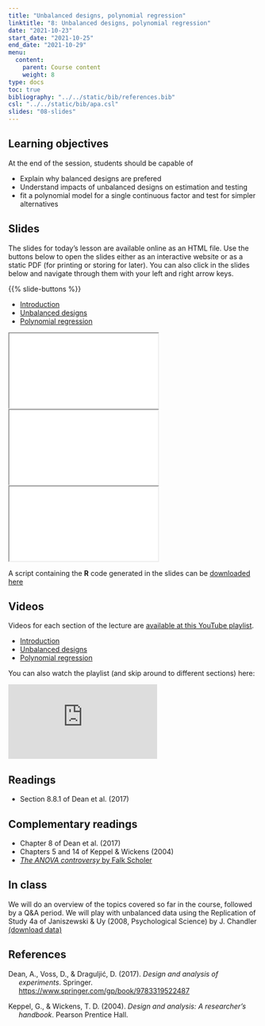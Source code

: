 ```yaml
---
title: "Unbalanced designs, polynomial regression"
linktitle: "8: Unbalanced designs, polynomial regression"
date: "2021-10-23"
start_date: "2021-10-25"
end_date: "2021-10-29"
menu:
  content:
    parent: Course content
    weight: 8
type: docs
toc: true
bibliography: "../../static/bib/references.bib"
csl: "../../static/bib/apa.csl"
slides: "08-slides"
---
```


## Learning objectives

At the end of the session, students should be capable of

-   Explain why balanced designs are prefered
-   Understand impacts of unbalanced designs on estimation and testing
-   fit a polynomial model for a single continuous factor and test for simpler alternatives

## Slides

The slides for today’s lesson are available online as an HTML file. Use the buttons below to open the slides either as an interactive website or as a static PDF (for printing or storing for later). You can also click in the slides below and navigate through them with your left and right arrow keys.

{{% slide-buttons %}}

<ul class="nav nav-tabs" id="slide-tabs" role="tablist">
<li class="nav-item">
<a class="nav-link active" id="introduction-tab" data-toggle="tab" href="#introduction" role="tab" aria-controls="introduction" aria-selected="true">Introduction</a>
</li>
<li class="nav-item">
<a class="nav-link" id="unbalanced-designs-tab" data-toggle="tab" href="#unbalanced-designs" role="tab" aria-controls="unbalanced-designs" aria-selected="false">Unbalanced designs</a>
</li>
<li class="nav-item">
<a class="nav-link" id="polynomial-regression-tab" data-toggle="tab" href="#polynomial-regression" role="tab" aria-controls="polynomial-regression" aria-selected="false">Polynomial regression</a>
</li>
</ul>

<div id="slide-tabs" class="tab-content">

<div id="introduction" class="tab-pane fade show active" role="tabpanel" aria-labelledby="introduction-tab">

<div class="embed-responsive embed-responsive-16by9">

<iframe class="embed-responsive-item" src="/slides/08-slides.html#1">
</iframe>

</div>

</div>

<div id="unbalanced-designs" class="tab-pane fade" role="tabpanel" aria-labelledby="unbalanced-designs-tab">

<div class="embed-responsive embed-responsive-16by9">

<iframe class="embed-responsive-item" src="/slides/08-slides.html#unbalanced-designs">
</iframe>

</div>

</div>

<div id="polynomial-regression" class="tab-pane fade" role="tabpanel" aria-labelledby="polynomial-regression-tab">

<div class="embed-responsive embed-responsive-16by9">

<iframe class="embed-responsive-item" src="/slides/08-slides.html#polynomial">
</iframe>

</div>

</div>

</div>

A script containing the **R** code generated in the slides can be [downloaded here](/content/08-slides.R)

## Videos

Videos for each section of the lecture are [available at this YouTube playlist](https://www.youtube.com/playlist?list=PLUB8VZzxA8IvW4nMt4LWk8JmAejj5wJdH).

-   [Introduction](https://www.youtube.com/watch?v=&list=PLUB8VZzxA8IvW4nMt4LWk8JmAejj5wJdH)
-   [Unbalanced designs](https://www.youtube.com/watch?v=Rss0bSmONz0&list=PLUB8VZzxA8IvW4nMt4LWk8JmAejj5wJdH)
-   [Polynomial regression](https://www.youtube.com/watch?v=HTXUHpa6Eio&list=PLUB8VZzxA8IvW4nMt4LWk8JmAejj5wJdH)

You can also watch the playlist (and skip around to different sections) here:

<div class="embed-responsive embed-responsive-16by9">

<iframe class="embed-responsive-item" src="https://www.youtube.com/embed/playlist?list=PLUB8VZzxA8IvW4nMt4LWk8JmAejj5wJdH" frameborder="0" allow="accelerometer; autoplay; encrypted-media; gyroscope; picture-in-picture" allowfullscreen>
</iframe>

</div>

## Readings

-   Section 8.8.1 of Dean et al. (2017)

## Complementary readings

-   <i class="fas fa-book"></i> Chapter 8 of Dean et al. (2017)
-   <i class="fas fa-book"></i> Chapters 5 and 14 of Keppel & Wickens (2004)
-   <i class="fas fa-book"></i> [*The ANOVA controversy* by Falk Scholer](http://wight.seg.rmit.edu.au/fscholer/anova.php)
    <!--
    - <i class="fas fa-book"></i> Chapters 8 of @Fox:2015
    -->

## In class

We will do an overview of the topics covered so far in the course, followed by a Q&A period.
We will play with unbalanced data using the Replication of Study 4a of Janiszewski & Uy (2008, Psychological Science) by J. Chandler
[(download data)](/data/Janizewski.csv)

## References

<div id="refs" class="references csl-bib-body hanging-indent" line-spacing="2">

<div id="ref-Dean:2017" class="csl-entry">

Dean, A., Voss, D., & Draguljić, D. (2017). *Design and analysis of experiments*. Springer. <https://www.springer.com/gp/book/9783319522487>

</div>

<div id="ref-Keppel/Wickens:2004" class="csl-entry">

Keppel, G., & Wickens, T. D. (2004). *Design and analysis: A researcher’s handbook*. Pearson Prentice Hall.

</div>

</div>

